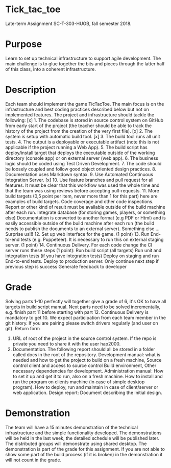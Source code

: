 # Tick_tac_toe
Late-term Assignment
SC-T-303-HUGB, fall semester 2018.
# Purpose
Learn to set up technical infrastructure to support agile development. The main challenge is to glue
together the bits and pieces through the latter half of this class, into a coherent infrastructure.
# Description
Each team should implement the game TicTacToe. The main focus is on the infrastructure and best
coding practices described below but not on implemented features.
The project and infrastructure should tackle the following:
[x] 1. The codebase is stored in source control system on GitHub from early start of the project (the
teacher should be able to track the history of the project from the creation of the very first
file).
[x] 2. The system is setup with automatic build tool.
[x] 3. The build tool runs all unit tests.
4. The output is a deployable or executable artifact (note this is not applicable if the project
running a Web App).
5. The build script has deploy/install target that deploys the executable outside of the working
directory (console app) or on external server (web app).
6. The business logic should be coded using Test Driven Development.
7. The code should be loosely coupled and follow good object oriented design practices.
8. Documentation uses Markdown syntax.
9. Use Automated Continuous Integration Server.
[x] 10. Use feature branches and pull request for all features. It must be clear that this workflow was
used the whole time and that the team was using reviews before accepting pull-requests.
11. More build targets (0,5 point per item, never more than 1 for this part) here are examples of
build targets.
Code coverage and other code inspections. Report or other kind of result must be
available outside of the build machine after each run.
Integrate database (for storing games, players, or something else)
Documentation is converted to another format (e.g PDF or Html) and is easily accessible
outside of the build machine after each run (the build needs to publish the documents to
an external server).
Something else ... Surprise us!!!
12. Set up web interface for the game. (1 point)
13. Run End-to-end tests (e.g. Puppeteer). It is necessary to run this on external staging server. (1
point)
14. Continuous Delivery. For each code change the CI server runs these steps (1 point):
Run build script (all targets)
Run unit and integration tests (if you have integration tests) Deploy on staging and run
End-to-end tests.
Deploy to production server.
Only continue next step if previous step is success
Generate feedback to developer
# Grade
Solving parts 1-10 perfectly will together give a grade of 6, it's OK to have all targets in build script
manual. Next parts need to be solved incrementally, e.g. finish part 11 before starting with part 12.
Continuous Delivery is mandatory to get 10. We expect participation from each team member in the
git history. If you are pairing please switch drivers regularly (and user on git).
Return form
1. URL of root of the project in the source control system. If the repo is private you need to share
it with the user hap2000.
2. Documentation. The following report should all be stored in a folder called docs in the root of
the repository.
Development manual: what is needed and how to get the project to build on a fresh
machine, Source control client and access to source control Build environment, Other
necessary dependencies for development.
Administration manual: How to set it up and get it to run, also on a fresh machine. How
to install and run the program on clients machine (in case of simple desktop program).
How to deploy, run and maintain in case of client/server or web application.
Design report: Document describing the initial design.
# Demonstration
The team will have a 15 minutes demonstration of the technical infrastructure and the simple
functionality developed. The demonstrations will be held in the last week, the detailed schedule will
be published later. The distributed groups will demonstrate using shared desktop. The
demonstration is part of the grade for this assignment. If you are not able to show some part of the
build process (if it is broken) in the demonstration it will not count in the grade.
